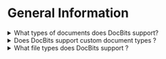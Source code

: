 # General Information

<details>

<summary>What types of documents does DocBits support?</summary>

* Invoice&#x20;
* Credit Note&#x20;
* Delivery Note
* Order Confirmation
* Purchase Order&#x20;
* Custom Documents

</details>

<details>

<summary>Does DocBits support custom document types ? </summary>

* Yes Users are able to create there own document types.

</details>

<details>

<summary>What file types does DocBits support ?</summary>

* .pdf
* .edi
* .xml

</details>


